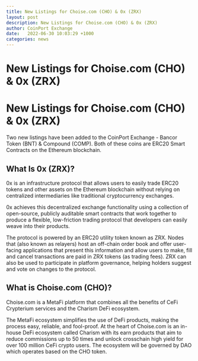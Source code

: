 ```yaml
---
title: New Listings for Choise.com (CHO) & 0x (ZRX)
layout: post
description: New Listings for Choise.com (CHO) & 0x (ZRX)
author: CoinPort Exchange
date:   2022-06-30 10:03:29 +1000
categories: news
---
```

# New Listings for Choise.com (CHO) & 0x (ZRX)
# New Listings for Choise.com (CHO) & 0x (ZRX)

Two new listings have been added to the CoinPort Exchange - Bancor Token (BNT) & Compound (COMP). Both of these coins are ERC20 Smart Contracts on the Ethereum blockchain.

## What Is 0x (ZRX)?

0x is an infrastructure protocol that allows users to easily trade ERC20 tokens and other assets on the Ethereum blockchain without relying on centralized intermediaries like traditional cryptocurrency exchanges.

0x achieves this decentralized exchange functionality using a collection of open-source, publicly auditable smart contracts that work together to produce a flexible, low-friction trading protocol that developers can easily weave into their products.

The protocol is powered by an ERC20 utility token known as ZRX. Nodes that (also known as relayers) host an off-chain order book and offer user-facing applications that present this information and allow users to make, fill and cancel transactions are paid in ZRX tokens (as trading fees). ZRX can also be used to participate in platform governance, helping holders suggest and vote on changes to the protocol.

## What is Choise.com (CHO)?

Choise.com is a MetaFi platform that combines all the benefits of CeFi Crypterium services and the Charism DeFi ecosystem.

The MetaFi ecosystem simplifies the use of DeFi products, making the process easy, reliable, and fool-proof. At the heart of Choise.com is an in-house DeFi ecosystem called Charism with its earn products that aim to reduce commissions up to 50 times and unlock crosschain high yield for over 100 million CeFi crypto users. The ecosystem will be governed by DAO which operates based on the CHO token.

